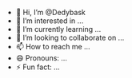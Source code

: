- 👋 Hi, I’m @Dedybask
- 👀 I’m interested in ...
- 🌱 I’m currently learning ...
- 💞️ I’m looking to collaborate on ...
- 📫 How to reach me ...
- 😄 Pronouns: ...
- ⚡ Fun fact: ...

<!---
Dedybask/Dedybask is a ✨ special ✨ repository because its `README.md` (this file) appears on your GitHub profile.
You can click the Preview link to take a look at your changes.
--->
